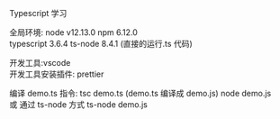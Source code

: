 Typescript 学习

全局环境:
node v12.13.0
npm 6.12.0  
 typescript 3.6.4
ts-node 8.4.1 (直接的运行.ts 代码)

开发工具:vscode  
 开发工具安装插件: prettier

编译 demo.ts 指令:
tsc demo.ts (demo.ts 编译成 demo.js)
node demo.js  
 或 通过 ts-node 方式
ts-node demo.js
